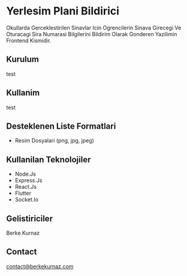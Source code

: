 # Yerlesim Plani Bildirici 
Okullarda Gerceklestirilen Sinavlar Icin Ogrencilerin Sinava Girecegi Ve Oturacagi Sira Numarasi Bilgilerini Bildirim Olarak Gonderen Yazilimin Frontend Kismidir.

## Kurulum
test 

## Kullanim
test

## Desteklenen Liste Formatlari
- Resim Dosyalari (png, jpg, jpeg)

## Kullanilan Teknolojiler
- Node.Js
- Express.Js
- React.Js
- Flutter
- Socket.Io

## Gelistiriciler
Berke Kurnaz

## Contact
contact@berkekurnaz.com


